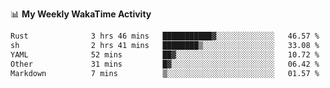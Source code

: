 <!--
**stamp711/stamp711** is a ✨ _special_ ✨ repository because its `README.md` (this file) appears on your GitHub profile.

Here are some ideas to get you started:

- 🔭 I’m currently working on ...
- 🌱 I’m currently learning ...
- 👯 I’m looking to collaborate on ...
- 🤔 I’m looking for help with ...
- 💬 Ask me about ...
- 📫 How to reach me: ...
- 😄 Pronouns: ...
- ⚡ Fun fact: ...
-->

📊 **My Weekly WakaTime Activity**

<!--START_SECTION:waka-->

```txt
Rust              3 hrs 46 mins   ███████████▓░░░░░░░░░░░░░   46.57 %
sh                2 hrs 41 mins   ████████▒░░░░░░░░░░░░░░░░   33.08 %
YAML              52 mins         ██▓░░░░░░░░░░░░░░░░░░░░░░   10.72 %
Other             31 mins         █▓░░░░░░░░░░░░░░░░░░░░░░░   06.42 %
Markdown          7 mins          ▒░░░░░░░░░░░░░░░░░░░░░░░░   01.57 %
```

<!--END_SECTION:waka-->
